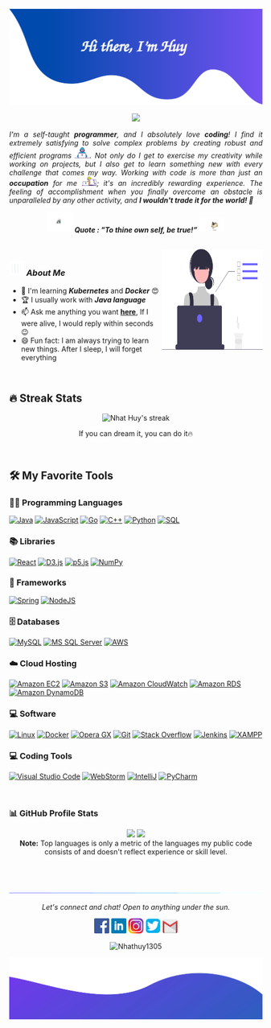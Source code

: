![alt text](./images/header.svg)

<p align="center">
  <img src="https://readme-typing-svg.herokuapp.com?lines=Computer+Science+Student;DevOps+Engineer+Intern;Cloud%20Enthusiastic;Always%20learning%20new%20things&center=true&width=380&height=45">
</p>

<p align="justify">
  <em>
	  I'm a self-taught <b>programmer</b>, and I absolutely love <b>coding</b>! I find it extremely satisfying to solve complex problems by creating robust and efficient programs <img src="./images/Developer.gif" width="30px">. Not only do I get to exercise my creativity while working on projects, but I also get to learn something new with every challenge that comes my way. Working with code is more than just an <b>occupation</b> for me <img src="./images/Designer.gif" width="30px">; it's an incredibly rewarding experience. The feeling of accomplishment when you finally overcome an obstacle is unparalleled by any other activity, and <b>I wouldn't trade it for the world! </b> ️🥇
  </em> 
  <br>
</p>
<p align="center">
	<img src="./images/dog_2.gif" width="50" /> <b><i>Quote : "To thine own self, be true!”</i></b> <img src="./images/dog_1.gif" width="50" />
</p>

<br>

<img align="right" width=200px height=200px alt="side_sticker" src="./images/profile_dev.svg" />

### <img src="./images/stats.gif" width="30px"> ***About Me***

* 🌱 I'm learning ***Kubernetes*** and ***Docker*** 😍
* 🏆 I usually work with ***Java language***
* 📫 Ask me anything you want [**here**](https://github.com/Nhathuy1305/Nhathuy1305/issues), If I were alive, I would reply within seconds 😉
* 😄 Fun fact: I am always trying to learn new things. After I sleep, I will forget everything

<br>

## 🔥 Streak Stats
<p align="center">
    <img title="🔥 Burn like HUY" alt="Nhat Huy's streak" src="https://github-readme-streak-stats.herokuapp.com/?user=Nhathuy1305&theme=monokai-metallian&hide_border=true"/>
  <p align="center"> If you can dream it, you can do it🔥 </p>
</p>

<br>

## 🛠️ My Favorite Tools

### 👨‍💻 Programming Languages
<p>
    <a href="https://github.com/search?q=user%3ANhatHuy1305+is%3Arepo+language%3Ajava"><img alt="Java" src="https://img.shields.io/badge/Java-%23007396.svg?logo=java&logoColor=white"></a>
    <a href="https://github.com/search?q=user%3ANhatHuy1305+is%3Arepo+language%3Ajavascript"><img alt="JavaScript" src="https://img.shields.io/badge/JavaScript%20-%23007396.svg?logo=javascript&logoColor=white"></a>
    <a href="https://github.com/search?q=user%3ANhatHuy1305+is%3Arepo+language%3Ago"><img alt="Go" src="https://img.shields.io/badge/Golang-%23430098.svg?logo=go&logoColor=white"></a>
    <a href="https://github.com/search?q=user%3ANhatHuy1305+is%3Arepo+language%3Acpp"><img alt="C++" src="https://img.shields.io/badge/C++%20-%2400599C.svg?logo=c%2B%2B&logoColor=white"></a>
<!--     <a href="https://github.com/search?q=user%3ANhatHuy1305+is%3Arepo+language%3Ahtml"><img alt="HTML" src="https://img.shields.io/badge/HTML%20-%23E34F26.svg?logo=html5&logoColor=white"></a>
    <a href="https://github.com/search?q=user%3ANhatHuy1305+is%3Arepo+language%3Acss"><img alt="CSS" src="https://img.shields.io/badge/CSS%20-%231572B6.svg?logo=css3&logoColor=white"></a> -->
    <a href="https://github.com/search?q=user%3ANhatHuy1305+is%3Arepo+language%3Apython"><img alt="Python" src="https://img.shields.io/badge/Python%20-%2314354C.svg?logo=python&logoColor=white"></a>
    <a href="https://github.com/search?q=user%3ANhatHuy1305+is%3Arepo+language%3Asql"><img alt="SQL" src="https://img.shields.io/badge/SQL%20-%23025E8C.svg?logo=mysql&logoColor=white"></a>

### 📚 Libraries

<p>
    <a href="#"><img alt="React" src="https://img.shields.io/badge/React%20-%2321232a.svg?logo=react&logoColor=%2361DAFB"></a>
    <a href="#"><img alt="D3.js" src="https://img.shields.io/badge/D3.js-%2020532a.svg?logo=d3.js&logoColor=white"></a>
    <a href="#"><img alt="p5.js" src="https://img.shields.io/badge/p5.js-%23F7DF1E.svg?logo=p5dotjs&logoColor=white"></a>
    <a href="#"><img alt="NumPy" src="https://img.shields.io/badge/Numpy%20-%23430098.svg?logo=numpy&logoColor=white"></a>
</p>

### 🧰 Frameworks
<p>
    <a href="#"><img alt="Spring" src="https://img.shields.io/badge/Spring%20-grey.svg?logo=spring&logoColor=%green"></a>
    <a href="https://github.com/search?q=user%3ANhatHuy1305+is%3Arepo+language%3Ajavascript"><img alt="NodeJS" src="https://img.shields.io/badge/Node.js%20-%2343853D.svg?logo=node.js&logoColor=white"></a>
</p>

### 🗄️ Databases

<p>
    <a href="#"><img alt="MySQL" src="https://img.shields.io/badge/MySQL-%24430098.svg?logo=mysql&logoColor=white"></a>
    <a href="#"><img alt="MS SQL Server" src="https://img.shields.io/badge/MS%20SQL%20Server-%2300f.svg?logo=microsoftsqlserver&logoColor=white"></a>
    <a href="#"><img alt="AWS" src="https://img.shields.io/badge/AWS%20-%23430098.svg?logo=amazonaws&logoColor=white"></a>
</p>

### ☁️ Cloud Hosting

<p>
    <a href="#"><img alt="Amazon EC2" src="https://img.shields.io/badge/Amazon%20EC2%20-%23430098.svg?logo=amazonec2&logoColor=white"></a>
    <a href="#"><img alt="Amazon S3" src="https://img.shields.io/badge/Amazon%20S3%20-%23316192.svg?logo=amazons3&logoColor=white"></a>
    <a href="#"><img alt="Amazon CloudWatch" src ="https://img.shields.io/badge/Amazon%20CloudWatch%20-%2300f.svg?logo=amazoncloudwatch&logoColor=white"></a>
    <a href="#"><img alt="Amazon RDS" src="https://img.shields.io/badge/Amazon%20RDS%20-%2343853D.svg?logo=amazonrds&logoColor=white"></a>
    <a href="#"><img alt="Amazon DynamoDB" src="https://img.shields.io/badge/Amazon%20DynamoDB%20-%23F05033.svg?logo=amazondynamodb&logoColor=white"></a>
</p>

### 💻 Software

<p>
    <a href="#"><img alt="Linux" src="https://img.shields.io/badge/Linux-3333ff?logo=linux&logoColor=white"></a>
    <a href="#"><img alt="Docker" src="https://img.shields.io/badge/docker-cc0066?logo=docker&logoColor=white"></a>
    <a href="#"><img alt="Opera GX" src="https://img.shields.io/badge/Opera%20GX-3DDC84?logo=opera&logoColor=white"></a>
    <a href="#"><img alt="Git" src="https://img.shields.io/badge/Git%20-%23F05033.svg?logo=git&logoColor=white"></a>
    <a href="#"><img alt="Stack Overflow" src="https://img.shields.io/badge/-Stack%20Overflow-FE7A16?logo=stack-overflow&logoColor=white"></a>
    <a href="#"><img alt="Jenkins" src="https://img.shields.io/badge/Jenkins%20-%25F05033.svg?logo=jenkins&logoColor=white"></a>
    <a href="#"><img alt="XAMPP" src="https://img.shields.io/badge/XAMPP%20-%23B05133.svg?logo=xampp&logoColor=white"></a>
</p>

### 💻 Coding Tools

<p>
    <a href="#"><img alt="Visual Studio Code" src="https://img.shields.io/badge/Visual%20Studio%20Code-0078d7.svg?logo=visual-studio-code&logoColor=white"></a>
    <a href="#"><img alt="WebStorm" src="https://img.shields.io/badge/WebStorm-ff8000.svg?logo=webstorm&logoColor=white"></a>
    <a href="#"><img alt="IntelliJ" src="https://img.shields.io/badge/IntelliJ%20IDEA-4c0099.svg?logo=intellijidea&logoColor=white"></a>
    <a href="#"><img alt="PyCharm" src="https://img.shields.io/badge/PyCharm-ff66ff.svg?logo=pycharm&logoColor=white"></a>
</p>

<br>

### 📊 GitHub Profile Stats

<p align="center">
  <img height="190em" src="https://github-readme-stats-eight-theta.vercel.app/api?username=Nhathuy1305&show_icons=true&count_private=true&theme=react&hide_border=true&bg_color=1F222E&title_color=F85D7F&icon_color=F8D866"/>
  <img height="190em" src="https://github-readme-stats-eight-theta.vercel.app/api/top-langs/?username=Nhathuy1305&layout=compact&langs_count=8&theme=react&hide_border=true&bg_color=1F222E&title_color=F85D7F&icon_color=F8D866"/>
<br>
<b>Note:</b> Top languages is only a metric of the languages my public code consists of and doesn't reflect experience or skill level.
</p>

<br><br>


![divider](./images/divider.gif)

<p align="center">
  <i>Let's connect and chat! Open to anything under the sun.</i>

  <p align="center">
    	<code><a href="https://www.facebook.com/nhhuy.135/"><img width="30px" src="./images/facebook.png" title="Facebook"/></a></code>
	<code><a href="https://www.linkedin.com/in/nhathuy1305/?fbclid=IwAR16BsR6yG_TIjfz-Z7SkDHCdfK6o7qLhlExchUXPwXWwbtrnge8aKQraEY"><img width="30px" src="./images/linkedin.png" title="Linkedin"/></a></code>
	<code><a href="https://www.instagram.com/nhhuy_/"><img width="30px" src="./images/instagram.png" title="Instagram"/></a></code>
	<code><a href="https://twitter.com/Nhathuy1305"><img width="30px" src="./images/twitter.png" title="Twitter"/></a></code>
	<code><a href="mailto:dangnhathuy.work@gmail.com"><img width="30px" src="./images/gmail.png" title="Gmail"/></a></code>
  </p>

  <p align="center">
      <img src="https://komarev.com/ghpvc/?username=Nhathuy1305&label=Profile+Views" alt="Nhathuy1305" />
  </p>
</p>

![alt text](./images/footer.svg)
